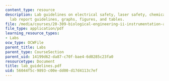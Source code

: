 ```yaml
---
content_type: resource
description: Lab guidelines on electrical safety, laser safety, chemical safety, biosafety,
  lab report guidelines, graphs, figures, and tables.
file: /media/courses/20-309-biological-engineering-ii-instrumentation-and-measurement-fall-2006/56044f5c9893c00edd00d17d4113c7ef_lab_guidelines.pdf
file_type: application/pdf
learning_resource_types:
- Labs
ocw_type: OCWFile
parent_title: Labs
parent_type: CourseSection
parent_uid: 14199d62-da87-c70f-bae4-6d0285c23fa0
resourcetype: Document
title: lab_guidelines.pdf
uid: 56044f5c-9893-c00e-dd00-d17d4113c7ef
---
```

